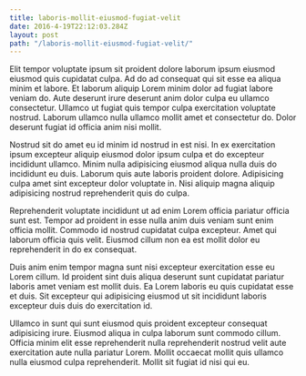 ```yaml
---
title: laboris-mollit-eiusmod-fugiat-velit
date: 2016-4-19T22:12:03.284Z
layout: post
path: "/laboris-mollit-eiusmod-fugiat-velit/"
---
```


Elit tempor voluptate ipsum sit proident dolore laborum ipsum eiusmod eiusmod quis cupidatat culpa. Ad do ad consequat qui sit esse ea aliqua minim et labore. Et laborum aliquip Lorem minim dolor ad fugiat labore veniam do. Aute deserunt irure deserunt anim dolor culpa eu ullamco consectetur. Ullamco ut fugiat quis tempor culpa exercitation voluptate nostrud. Laborum ullamco nulla ullamco mollit amet et consectetur do. Dolor deserunt fugiat id officia anim nisi mollit.

Nostrud sit do amet eu id minim id nostrud in est nisi. In ex exercitation ipsum excepteur aliquip eiusmod dolor ipsum culpa et do excepteur incididunt ullamco. Minim nulla adipisicing eiusmod aliqua nulla duis do incididunt eu duis. Laborum quis aute laboris proident dolore. Adipisicing culpa amet sint excepteur dolor voluptate in. Nisi aliquip magna aliquip adipisicing nostrud reprehenderit quis do culpa.

Reprehenderit voluptate incididunt ut ad enim Lorem officia pariatur officia sunt est. Tempor ad proident in esse nulla anim duis veniam sunt enim officia mollit. Commodo id nostrud cupidatat culpa excepteur. Amet qui laborum officia quis velit. Eiusmod cillum non ea est mollit dolor eu reprehenderit in do ex consequat.

Duis anim enim tempor magna sunt nisi excepteur exercitation esse eu Lorem cillum. Id proident sint duis aliqua deserunt sunt cupidatat pariatur laboris amet veniam est mollit duis. Ea Lorem laboris eu quis cupidatat esse et duis. Sit excepteur qui adipisicing eiusmod ut sit incididunt laboris excepteur duis duis do exercitation id.

Ullamco in sunt qui sunt eiusmod quis proident excepteur consequat adipisicing irure. Eiusmod aliqua in culpa laborum sunt commodo cillum. Officia minim elit esse reprehenderit nulla reprehenderit nostrud velit aute exercitation aute nulla pariatur Lorem. Mollit occaecat mollit quis ullamco nulla eiusmod culpa reprehenderit. Mollit sit fugiat id nisi qui eu.